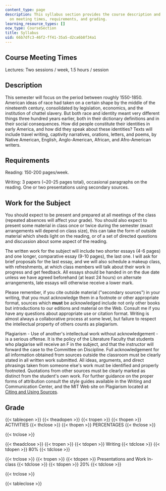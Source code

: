 ```yaml
---
content_type: page
description: This syllabus section provides the course description and information
  on meeting times, requirements, and grading.
learning_resource_types: []
ocw_type: CourseSection
title: Syllabus
uid: 66b7dfc3-46f2-ff41-35a5-d2ca6b8f34a1
---
```


Course Meeting Times
--------------------

Lectures: Two sessions / week, 1.5 hours / session

Description
-----------

This semester will focus on the period between roughly 1550-1850. American ideas of race had taken on a certain shape by the middle of the nineteenth century, consolidated by legislation, economics, and the institution of chattel slavery. But both race and identity meant very different things three hundred years earlier, both in their dictionary definitions and in their social consequences. How did people constitute their identities in early America, and how did they speak about these identities? Texts will include travel writing, captivity narratives, orations, letters, and poems, by Native American, English, Anglo-American, African, and Afro-American writers.

Requirements
------------

Reading: 150-200 pages/week.

Writing: 3 papers (~20-25 pages total), occasional paragraphs on the reading. One or two presentations using secondary sources.

Work for the Subject
--------------------

You should expect to be present and prepared at all meetings of the class (repeated absences will affect your grade). You should also expect to present some material in class once or twice during the semester (exact arrangements will depend on class size), this can take the form of outside material which sheds light on the reading, or of a set of directed questions and discussion about some aspect of the reading.

The written work for the subject will include two shorter essays (4-6 pages) and one longer, comparative essay (9-10 pages), the last one. I will ask for brief proposals for the last essay, and we will also schedule a makeup class, with refreshments, at which class members will talk about their work in progress and get feedback. All essays should be handed in on the due date unless we have agreed beforehand (at least 24 hours) on alternate arrangements, late essays will otherwise receive a lower mark.

Please remember, if you cite outside material ("secondary sources") in your writing, that you must acknowledge them in a footnote or other appropriate format, sources which **must** be acknowledged include not only other books but introductions to our editions and material on the Web. Consult me if you have any questions about appropriate use or citation format. Writing is almost always a collaborative process at some level, but failure to respect the intellectual property of others counts as plagiarism.

Plagiarism - Use of another's intellectual work without acknowledgement - is a serious offense. It is the policy of the Literature Faculty that students who plagiarise will receive an F in the subject, and that the instructor will forward the case to the Committee on Discipline. Full acknowledgement for all information obtained from sources outside the classroom must be clearly stated in all written work submitted. All ideas, arguments, and direct phrasings taken from someone else's work must be identified and properly footnoted. Quotations from other sources must be clearly marked as distinct from the student's own work. For further guidance on the proper forms of attribution consult the style guides available in the Writing and Communication Center, and the MIT Web site on Plagiarism located at [Citing and Using Sources](http://cmsw.mit.edu/writing-and-communication-center/avoiding-plagiarism/).

Grade
-----

{{< tableopen >}}
{{< theadopen >}}
{{< tropen >}}
{{< thopen >}}
ACTIVITIES
{{< thclose >}}
{{< thopen >}}
PERCENTAGES
{{< thclose >}}

{{< trclose >}}

{{< theadclose >}}
{{< tropen >}}
{{< tdopen >}}
Writing
{{< tdclose >}}
{{< tdopen >}}
80%
{{< tdclose >}}

{{< trclose >}}
{{< tropen >}}
{{< tdopen >}}
Presentations and Work In-class
{{< tdclose >}}
{{< tdopen >}}
20%
{{< tdclose >}}

{{< trclose >}}

{{< tableclose >}}